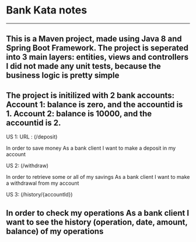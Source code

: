 # Bank Kata notes
----
This is a Maven project, made using Java 8 and Spring Boot Framework.
The project is seperated into 3 main layers: entities, views and controllers
I did not made any unit tests, because the business logic is pretty simple
----
The project is initilized with 2 bank accounts:
Account 1: balance is zero, and the accountid is 1.
Account 2: balance is 10000, and the accountid is 2.
----
US 1: URL : (/deposit)

In order to save money
As a bank client
I want to make a deposit in my account

US 2: (/withdraw)

In order to retrieve some or all of my savings
As a bank client
I want to make a withdrawal from my account

US 3: (/history/{accountId})

In order to check my operations
As a bank client
I want to see the history (operation, date, amount, balance) of my operations
----
